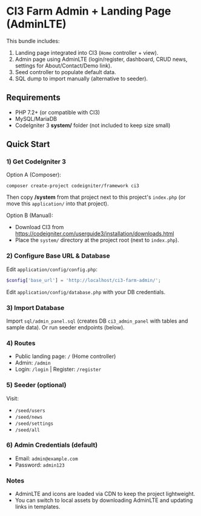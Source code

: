 
# CI3 Farm Admin + Landing Page (AdminLTE)

This bundle includes:
1) Landing page integrated into CI3 (`Home` controller + view).
2) Admin page using AdminLTE (login/register, dashboard, CRUD news, settings for About/Contact/Demo link).
3) Seed controller to populate default data.
4) SQL dump to import manually (alternative to seeder).

## Requirements
- PHP 7.2+ (or compatible with CI3)
- MySQL/MariaDB
- CodeIgniter 3 **system/** folder (not included to keep size small)

## Quick Start

### 1) Get CodeIgniter 3
Option A (Composer):
```
composer create-project codeigniter/framework ci3
```
Then copy **/system** from that project next to this project's `index.php` (or move this `application/` into that project).

Option B (Manual):
- Download CI3 from https://codeigniter.com/userguide3/installation/downloads.html
- Place the `system/` directory at the project root (next to `index.php`).

### 2) Configure Base URL & Database
Edit `application/config/config.php`:
```php
$config['base_url'] = 'http://localhost/ci3-farm-admin/';
```
Edit `application/config/database.php` with your DB credentials.

### 3) Import Database
Import `sql/admin_panel.sql` (creates DB `ci3_admin_panel` with tables and sample data).
Or run seeder endpoints (below).

### 4) Routes
- Public landing page: `/` (Home controller)
- Admin: `/admin`
- Login: `/login` | Register: `/register`

### 5) Seeder (optional)
Visit:
- `/seed/users`
- `/seed/news`
- `/seed/settings`
- `/seed/all`

### 6) Admin Credentials (default)
- Email: `admin@example.com`
- Password: `admin123`

### Notes
- AdminLTE and icons are loaded via CDN to keep the project lightweight.
- You can switch to local assets by downloading AdminLTE and updating links in templates.
